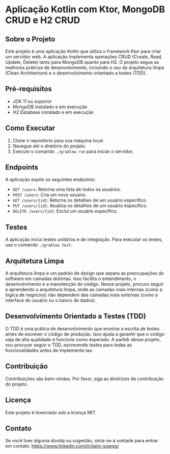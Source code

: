 # Aplicação Kotlin com Ktor, MongoDB CRUD e H2 CRUD

## Sobre o Projeto

Este projeto é uma aplicação Kotlin que utiliza o framework Ktor para criar um servidor web. A aplicação implementa operações CRUD (Create, Read, Update, Delete) tanto para MongoDB quanto para H2. O projeto segue as melhores práticas de desenvolvimento, incluindo o uso da arquitetura limpa (Clean Architecture) e o desenvolvimento orientado a testes (TDD).

## Pré-requisitos

- JDK 11 ou superior
- MongoDB instalado e em execução
- H2 Database instalado e em execução

## Como Executar

1. Clone o repositório para sua máquina local.
2. Navegue até o diretório do projeto.
3. Execute o comando `./gradlew run` para iniciar o servidor.

## Endpoints

A aplicação expõe os seguintes endpoints:

- `GET /users`: Retorna uma lista de todos os usuários.
- `POST /users`: Cria um novo usuário.
- `GET /users/{id}`: Retorna os detalhes de um usuário específico.
- `PUT /users/{id}`: Atualiza os detalhes de um usuário específico.
- `DELETE /users/{id}`: Exclui um usuário específico.

## Testes

A aplicação inclui testes unitários e de integração. Para executar os testes, use o comando `./gradlew test`.

## Arquitetura Limpa

A arquitetura limpa é um padrão de design que separa as preocupações do software em camadas distintas. Isso facilita o entendimento, o desenvolvimento e a manutenção do código. Nesse projeto, procuro seguir e aprendendo a arquitetura limpa, onde as camadas mais internas (como a lógica de negócios) não dependem das camadas mais externas (como a interface do usuário ou o banco de dados).

## Desenvolvimento Orientado a Testes (TDD)

O TDD é uma prática de desenvolvimento que envolve a escrita de testes antes de escrever o código de produção. Isso ajuda a garantir que o código seja de alta qualidade e funcione como esperado. A partidr desse projeto, vou procurar seguir o TDD, escrevendo testes para todas as funcionalidades antes de implementá-las.

## Contribuição

Contribuições são bem-vindas. Por favor, siga as diretrizes de contribuição do projeto.

## Licença

Este projeto é licenciado sob a licença MIT.

## Contato

Se você tiver alguma dúvida ou sugestão, sinta-se à vontade para entrar em contato.
https://www.linkedin.com/in/jairo-soares/
